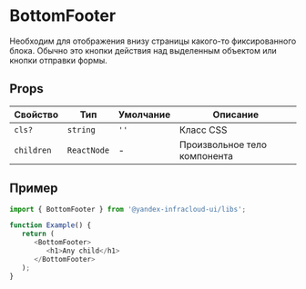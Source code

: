 # BottomFooter

Необходим для отображения внизу страницы какого-то фиксированного блока. Обычно это кнопки действия над выделенным
объектом или кнопки отправки формы.

## Props

| Свойство   | Тип         | Умолчание | Описание                     |
| ---------- | ----------- | --------- | ---------------------------- |
| `cls?`     | `string`    | `''`      | Класс CSS                    |
| `children` | `ReactNode` | -         | Произвольное тело компонента |

## Пример

```typescript
import { BottomFooter } from '@yandex-infracloud-ui/libs';

function Example() {
   return (
      <BottomFooter>
         <h1>Any child</h1>
      </BottomFooter>
   );
}
```
